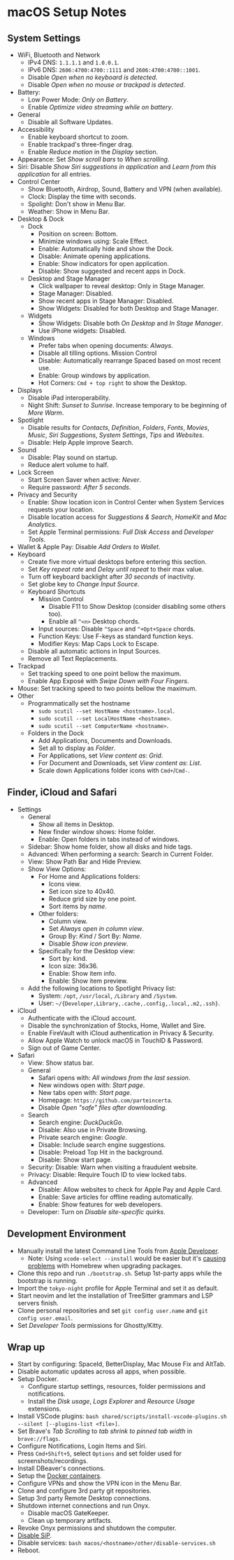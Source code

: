 # macOS Setup Notes

## System Settings
- WiFi, Bluetooth and Network
  - IPv4 DNS: `1.1.1.1` and `1.0.0.1`.
  - IPv6 DNS: `2606:4700:4700::1111` and `2606:4700:4700::1001`.
  - Disable _Open when no keyboard is detected_.
  - Disable _Open when no mouse or trackpad is detected_.
- Battery:
  - Low Power Mode: _Only on Battery_.
  - Enable _Optimize video streaming while on battery_.
- General
  - Disable all Software Updates.
- Accessibility
  - Enable keyboard shortcut to zoom.
  - Enable trackpad's three-finger drag.
  - Enable _Reduce motion_ in the _Display_ section.
- Appearance: Set _Show scroll bars_ to _When scrolling_.
- Siri: Disable _Show Siri suggestions in application_ and _Learn from this
  application_ for all entries.
- Control Center
  - Show Bluetooth, Airdrop, Sound, Battery and VPN (when available).
  - Clock: Display the time with seconds.
  - Spolight: Don't show in Menu Bar.
  - Weather: Show in Menu Bar.
- Desktop & Dock
  - Dock
    - Position on screen: Bottom.
    - Minimize windows using: Scale Effect.
    - Enable: Automatically hide and show the Dock.
    - Disable: Animate opening applications.
    - Enable: Show indicators for open application.
    - Disable: Show suggested and recent apps in Dock.
  - Desktop and Stage Manager
    - Click wallpaper to reveal desktop: Only in Stage Manager.
    - Stage Manager: Disabled.
    - Show recent apps in Stage Manager: Disabled.
    - Show Widgets: Disabled for both Desktop and Stage Manager.
  - Widgets
    - Show Widgets: Disable both _On Desktop_ and _In Stage Manager_.
    - Use iPhone widgets: Disabled.
  - Windows
    - Prefer tabs when opening documents: _Always_.
    - Disable all tilling options.
  Mission Control
    - Disable: Automatically rearrange Spaced based on most recent use.
    - Enable: Group windows by application.
    - Hot Corners: `Cmd + top right` to show the Desktop.
- Displays
  - Disable iPad interoperability.
  - Night Shift: _Sunset to Sunrise_. Increase temporary to be beginning of
    _More Warm_.
- Spotlight
  - Disable results for _Contacts_, _Definition_, _Folders_, _Fonts_, _Movies_,
    _Music_, _Siri Suggestions_, _System Settings_, _Tips_ and _Websites_.
  - Disable: Help Apple improve Search.
- Sound
  - Disable: Play sound on startup.
  - Reduce alert volume to half.
- Lock Screen
  - Start Screen Saver when active: _Never_.
  - Require password: _After 5 seconds_.
- Privacy and Security
  - Enable: Show location icon in Control Center when System Services requests
    your location.
  - Disable location access for _Suggestions & Search_, _HomeKit_ and
    _Mac Analytics_.
  - Set Apple Terminal permissions: _Full Disk Access_ and _Developer Tools_.
- Wallet & Apple Pay: Disable _Add Orders to Wallet_.
- Keyboard
  - Create five more virtual desktops before entering this section.
  - Set _Key repeat rate_ and _Delay until repeat_ to their max value.
  - Turn off keyboard backlight after _30 seconds_ of inactivity.
  - Set globe key to _Change Input Source_.
  - Keyboard Shortcuts
    - Mission Control
      - Disable F11 to Show Desktop (consider disabling some others too).
      - Enable all `^<n>` Desktop chords.
    - Input sources: Disable `^Space` and `^+Opt+Space` chords.
    - Function Keys: Use F-keys as standard function keys.
    - Modifier Keys: Map Caps Lock to Escape.
  - Disable all automatic actions in Input Sources.
  - Remove all Text Replacements.
- Trackpad
  - Set tracking speed to one point bellow the maximum.
  - Enable App Exposé with _Swipe Down with Four Fingers_.
- Mouse: Set tracking speed to two points bellow the maximum.
- Other
  - Programmatically set the hostname
    - `sudo scutil --set HostName <hostname>.local`.
    - `sudo scutil --set LocalHostName <hostname>`.
    - `sudo scutil --set ComputerName <hostname>`.
  - Folders in the Dock
    - Add Applications, Documents and Downloads.
    - Set all to display as _Folder_.
    - For Applications, set _View content as_: _Grid_.
    - For Document and Downloads, set _View content as_: _List_.
    - Scale down Applications folder icons with `Cmd+`/`Cmd-`.

## Finder, iCloud and Safari
- Settings
  - General
    - Show all items in Desktop.
    - New finder window shows: Home folder.
    - Enable: Open folders in tabs instead of windows.
  - Sidebar: Show home folder, show all disks and hide tags.
  - Advanced: When performing a search: Search in Current Folder.
  - View: Show Path Bar and Hide Preview.
  - Show View Options:
    - For Home and Applications folders:
      - Icons view. 
      - Set icon size to 40x40.
      - Reduce grid size by one point.
      - Sort items by _name_.
    - Other folders:
      - Column view.
      - Set _Always open in column view_.
      - Group By: _Kind_ / Sort By: _Name_.
      - Disable _Show icon preview_.
    - Specifically for the Desktop view:
      - Sort by: kind.
      - Icon size: 36x36.
      - Enable: Show item info.
      - Enable: Show item preview.
  - Add the following locations to Spotlight Privacy list:
    - System: `/opt`, `/usr/local`, `/Library` and `/System`.
    - User: `~/{Developer,Library,.cache,.config,.local,.m2,.ssh}`.
- iCloud
  - Authenticate with the iCloud account.
  - Disable the synchronization of Stocks, Home, Wallet and Sire.
  - Enable FireVault with iCloud authentication in Privacy & Security.
  - Allow Apple Watch to unlock macOS in TouchID & Password.
  - Sign out of Game Center.
- Safari
  - View: Show status bar.
  - General
    - Safari opens with: _All windows from the last session_.
    - New windows open with: _Start page_.
    - New tabs open with: _Start page_.
    - Homepage: `https://github.com/parteincerta`.
    - Disable _Open "safe" files after downloading_.
  - Search
    - Search engine: _DuckDuckGo_.
    - Disable: Also use in Private Browsing.
    - Private search engine: _Google_.
    - Disable: Include search engine suggestions.
    - Disable: Preload Top Hit in the background.
    - Disable: Show start page.
  - Security: Disable: Warn when visiting a fraudulent website.
  - Privacy: Disable: Require Touch ID to view locked tabs.
  - Advanced
    - Disable: Allow websites to check for Apple Pay and Apple Card.
    - Enable: Save articles for offline reading automatically.
    - Enable: Show features for web developers.
  - Developer: Turn on _Disable site-specific quirks_.

## Development Environment
- Manually install the latest Command Line Tools from [Apple Developer][macos-notes-01].
  - Note: Using `xcode-select --install` would be easier but it's
    [causing problems][macos-notes-02] with Homebrew when upgrading packages.
- Clone this repo and run `./bootstrap.sh`. Setup 1st-party apps while the bootstrap is running.
- Import the `tokyo-night` profile for Apple Terminal and set it as default.
- Start neovim and let the installation of TreeSitter grammars and LSP servers finish.
- Clone personal repositories and set `git config user.name` and `git config user.email`.
- Set _Developer Tools_ permissions for Ghostty/Kitty.

## Wrap up
- Start by configuring: SpaceId, BetterDisplay, Mac Mouse Fix and AltTab.
- Disable automatic updates across all apps, when possible.
- Setup Docker.
  - Configure startup settings, resources, folder permissions and notifications.
  - Install the _Disk usage_, _Logs Explorer_ and _Resource Usage_ extensions.
- Install VSCode plugins:
  `bash shared/scripts/install-vscode-plugins.sh --silent [--plugins-list <file>]`.
- Set Brave's _Tab Scrolling_ to _tab shrink to pinned tab width_ in `brave://flags`.
- Configure Notifications, Login Items and Siri.
- Press `Cmd+Shift+5`, select `Options` and set folder used for screenshots/recordings.
- Install DBeaver's connections.
- Setup the [Docker containers][macos-notes-03].
- Configure VPNs and show the VPN icon in the Menu Bar.
- Clone and configure 3rd party git repositories.
- Setup 3rd party Remote Desktop connections.
- Shutdown internet connections and run Onyx.
  - Disable macOS GateKeeper.
  - Clean up temporary artifacts.
- Revoke Onyx permissions and shutdown the computer.
- [Disable SiP][macos-notes-04].
- Disable services: `bash macos/<hostname>/other/disable-services.sh`
- Reboot.

[macos-notes-01]: https://developer.apple.com/download/all
[macos-notes-02]: https://github.com/orgs/Homebrew/discussions/5723#discussioncomment-11185411
[macos-notes-03]: https://github.com/parteincerta/docker-recipes
[macos-notes-04]: https://developer.apple.com/documentation/security/disabling-and-enabling-system-integrity-protection
